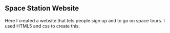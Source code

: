 ## Space Station Website

Here I created a website that lets people sign up and to go on space tours. I used HTML5 and css to create this.


